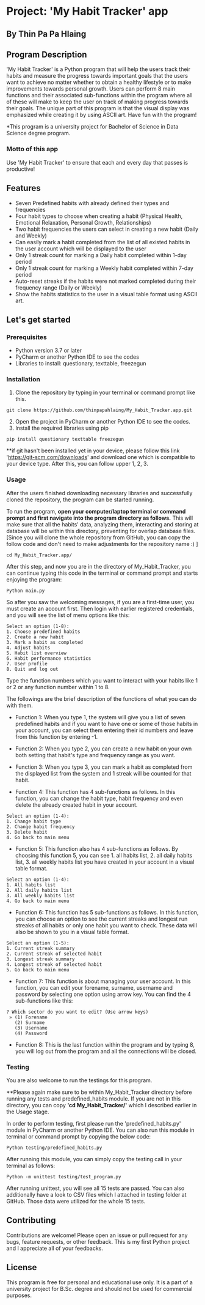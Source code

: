 # Project: 'My Habit Tracker' app
## By Thin Pa Pa Hlaing
## Program Description
'My Habit Tracker' is a Python program that will help the users track their 
habits and measure the progress towards important goals that the users want to achieve 
no matter whether to obtain a healthy lifestyle or to make improvements towards personal growth.
Users can perform 8 main functions and their associated sub-functions within the program where all of these will make 
to keep the user on track of making progress towards their goals.
The unique part of this program is that the visual display was emphasized while creating it by using ASCII art. 
Have fun with the program!

*This program is a university project for Bachelor of Science in Data Science degree program. 

### Motto of this app
Use 'My Habit Tracker' to ensure that each and every day that passes is productive!

## Features
* Seven Predefined habits with already defined their types and frequencies
* Four habit types to choose when creating a habit (Physical Health, Emotional Relaxation, Personal Growth, Relationships)
* Two habit frequencies the users can select in creating a new habit (Daily and Weekly)
* Can easily mark a habit completed from the list of all existed habits in the user account which will be displayed to the user
* Only 1 streak count for marking a Daily habit completed within 1-day period 
* Only 1 streak count for marking a Weekly habit completed within 7-day period 
* Auto-reset streaks if the habits were not marked completed during their frequency range (Daily or Weekly)
* Show the habits statistics to the user in a visual table format using ASCII art.

## Let's get started
### Prerequisites
* Python version 3.7 or later
* PyCharm or another Python IDE to see the codes
* Libraries to install: questionary, texttable, freezegun

### Installation
1. Clone the repository by typing in your terminal or command prompt like this. 
```shell
git clone https://github.com/thinpapahlaing/My_Habit_Tracker.app.git
```
2. Open the project in PyCharm or another Python IDE to see the codes.
3. Install the required libraries using pip
```shell
pip install questionary texttable freezegun
```

**if git hasn't been installed yet in your device, 
please follow this link 'https://git-scm.com/downloads' and download one 
which is compatible to your device type. After this, you can follow upper 1, 2, 3.

### Usage
After the users finished downloading necessary libraries and successfully cloned the repository, the program can be started running. 

To run the program, **open your computer/laptop terminal or command prompt 
and first navigate into the program directory as follows.**
This will make sure that all the habits' data, analyzing them, 
interacting and storing at database will be within this directory, 
preventing for overlap database files. [Since you will clone the whole repository from GitHub, 
you can copy the follow code and don't need to make adjustments for the repository name :) ]
```shell
cd My_Habit_Tracker.app/
```

After this step, and now you are in the directory of My_Habit_Tracker, you can continue typing this code in the terminal or command prompt 
and starts enjoying the program:
```shell
Python main.py
```

So after you saw the welcoming messages, if you are a first-time user, you must create an account first. 
Then login with earlier registered credentials, and you will see the list of menu options like this:
```shell
Select an option (1-8):
1. Choose predefined habits
2. Create a new habit
3. Mark a habit as completed
4. Adjust habits
5. Habit list overview
6. Habit performance statistics
7. User profile
8. Quit and log out
```
Type the function numbers which you want to interact with your habits like 1 or 2 or any function number within 1 to 8.

The followings are the brief description of the functions of what you can do with them.

* Function 1: When you type 1, the system will give you a list of seven predefined habits 
and if you want to have one or some of those habits in your account, you can select them entering their id numbers 
and leave from this function by entering -1. 


* Function 2: When you type 2, you can create a new habit on your own both setting that habit's type and frequency range as you want.


* Function 3: When you type 3, you can mark a habit as completed from the displayed list from the system 
and 1 streak will be counted for that habit.


* Function 4: This function has 4 sub-functions as follows. In this function, you can change the habit type, habit frequency and 
even delete the already created habit in your account.
```shell
Select an option (1-4):
1. Change habit type
2. Change habit frequency
3. Delete habit
4. Go back to main menu
```


* Function 5: This function also has 4 sub-functions as follows. By choosing this function 5, 
you can see 1. all habits list, 2. all daily habits list, 3. all weekly habits list you have created in your account 
in a visual table format.
```shell
Select an option (1-4):
1. All habits list
2. All daily habits list
3. All weekly habits list
4. Go back to main menu
```

* Function 6: This function has 5 sub-functions as follows. 
In this function, you can choose an option to see 
the current streaks and longest run streaks of all habits or only one habit you want to check. 
These data will also be shown to you in a visual table format.
```shell
Select an option (1-5):
1. Current streak summary
2. Current streak of selected habit
3. Longest streak summary
4. Longest streak of selected habit
5. Go back to main menu
```

* Function 7: This function is about managing your user account. 
In this function, you can edit your forename, surname, username and password by selecting one option using arrow key. 
You can find the 4 sub-functions like this:
```shell
? Which sector do you want to edit? (Use arrow keys)
 » (1) Forename
   (2) Surname
   (3) Username
   (4) Password
```

* Function 8: This is the last function within the program and by typing 8, you will log out from the program
and all the connections will be closed.

### Testing
You are also welcome to run the testings for this program.

**Please again make sure to be within My_Habit_Tracker directory before running any tests and predefined_habits module. 
If you are not in this directory, you can copy **'cd My_Habit_Tracker/'** which I described earlier in the Usage stage.

In order to perform testing, first please run the 'predefined_habits.py' module in PyCharm or another Python IDE.
You can also run this module in terminal or command prompt by copying the below code:
```shell
Python testing/predefined_habits.py
```
After running this module, you can simply copy the testing call in your terminal as follows:
```shell
Python -m unittest testing/test_program.py
```

After running unittest, you will see all 15 tests are passed. You can also additionally have a look to CSV files 
which I attached in testing folder at GitHub. Those data were utilized for the whole 15 tests.

## Contributing
Contributions are welcome! 
Please open an issue or pull request for any bugs, feature requests, or other feedback.
This is my first Python project and I appreciate all of your feedbacks.

## License
This program is free for personal and educational use only. 
It is a part of a university project for B.Sc. degree and 
should not be used for commercial purposes.
